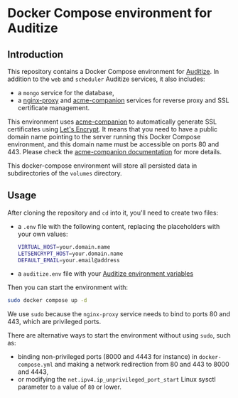 # Docker Compose environment for Auditize

## Introduction

This repository contains a Docker Compose environment for [Auditize](https://www.auditize.org). In addition to the `web` and `scheduler` Auditize services, it also includes:

- a `mongo` service for the database,
- a [nginx-proxy](https://github.com/nginx-proxy/nginx-proxy) and [acme-companion](https://github.com/nginx-proxy/acme-companion) services for reverse proxy and SSL certificate management.

This environment uses [acme-companion](https://github.com/nginx-proxy/acme-companion) to automatically generate SSL certificates using [Let's Encrypt](https://letsencrypt.org/). It means that you need to have a public domain name pointing to the server running this Docker Compose environment, and this domain name must be accessible on ports 80 and 443. Please check the
[acme-companion documentation](https://github.com/nginx-proxy/acme-companion) for more details.

This docker-compose environment will store all persisted data in subdirectories of the `volumes` directory.

## Usage

After cloning the repository and `cd` into it, you'll need to create two files:

- a `.env` file with the following content, replacing the placeholders with your own values:
  ```bash
  VIRTUAL_HOST=your.domain.name
  LETSENCRYPT_HOST=your.domain.name
  DEFAULT_EMAIL=your.email@address
  ```
- a `auditize.env` file with your [Auditize environment variables](https://www.auditize.org/config/)

Then you can start the environment with:

```bash
sudo docker compose up -d
```

We use `sudo` because the `nginx-proxy` service needs to bind to ports 80 and 443, which are privileged ports.

There are alternative ways to start the environment without using `sudo`, such as:

- binding non-privileged ports (8000 and 4443 for instance) in `docker-compose.yml` and making a network redirection from 80 and 443 to 8000 and 4443,
- or modifying the `net.ipv4.ip_unprivileged_port_start` Linux sysctl parameter to a value of `80` or lower.
